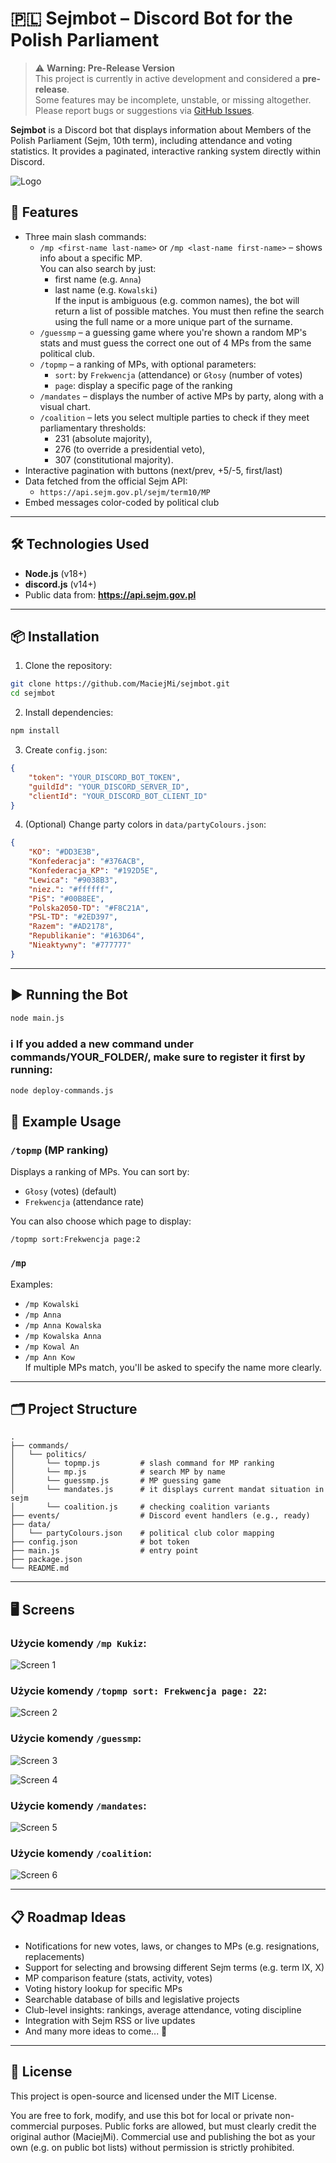 # 🇵🇱 Sejmbot – Discord Bot for the Polish Parliament

> ⚠️ **Warning: Pre-Release Version**  
> This project is currently in active development and considered a **pre-release**.  
> Some features may be incomplete, unstable, or missing altogether.  
> Please report bugs or suggestions via [GitHub Issues](https://github.com/MaciejMi/sejmbot/issues).

**Sejmbot** is a Discord bot that displays information about Members of the Polish Parliament (Sejm, 10th term), including attendance and voting statistics. It provides a paginated, interactive ranking system directly within Discord.

![Logo](./data/banner.png)

## 🧠 Features

- Three main slash commands:
  - `/mp <first-name last-name>` or `/mp <last-name first-name>` – shows info about a specific MP.  
    You can also search by just:
    - first name (e.g. `Anna`)
    - last name (e.g. `Kowalski`)  
      If the input is ambiguous (e.g. common names), the bot will return a list of possible matches. You must then refine the search using the full name or a more unique part of the surname.
  - `/guessmp` – a guessing game where you're shown a random MP's stats and must guess the correct one out of 4 MPs from the same political club.
  - `/topmp` – a ranking of MPs, with optional parameters:
    - `sort`: by `Frekwencja` (attendance) or `Głosy` (number of votes)
    - `page`: display a specific page of the ranking
  - `/mandates` – displays the number of active MPs by party, along with a visual chart.
  - `/coalition` – lets you select multiple parties to check if they meet parliamentary thresholds:
	- 231 (absolute majority),
	- 276 (to override a presidential veto),
	- 307 (constitutional majority).
- Interactive pagination with buttons (next/prev, +5/-5, first/last)
- Data fetched from the official Sejm API:
  - `https://api.sejm.gov.pl/sejm/term10/MP`
- Embed messages color-coded by political club

---

## 🛠️ Technologies Used

- **Node.js** (v18+)
- **discord.js** (v14+)
- Public data from: **https://api.sejm.gov.pl**

---

## 📦 Installation

1. Clone the repository:

```bash
git clone https://github.com/MaciejMi/sejmbot.git
cd sejmbot
```

2. Install dependencies:

```bash
npm install
```

3. Create `config.json`:

```json
{
	"token": "YOUR_DISCORD_BOT_TOKEN",
	"guildId": "YOUR_DISCORD_SERVER_ID",
	"clientId": "YOUR_DISCORD_BOT_CLIENT_ID"
}
```

4. (Optional) Change party colors in `data/partyColours.json`:

```json
{
	"KO": "#DD3E3B",
	"Konfederacja": "#376ACB",
	"Konfederacja_KP": "#192D5E",
	"Lewica": "#9038B3",
	"niez.": "#ffffff",
	"PiS": "#00B8EE",
	"Polska2050-TD": "#F8C21A",
	"PSL-TD": "#2ED397",
	"Razem": "#AD2178",
	"Republikanie": "#163D64",
	"Nieaktywny": "#777777"
}
```

---

## ▶️ Running the Bot

```bash
node main.js
```

### ℹ️ If you added a new command under commands/YOUR_FOLDER/, make sure to register it first by running:

```bash
node deploy-commands.js
```

## 🧪 Example Usage

### `/topmp` (MP ranking)

Displays a ranking of MPs. You can sort by:

- `Głosy` (votes) (default)
- `Frekwencja` (attendance rate)

You can also choose which page to display:

```
/topmp sort:Frekwencja page:2
```

### `/mp`

Examples:

- `/mp Kowalski`
- `/mp Anna`
- `/mp Anna Kowalska`
- `/mp Kowalska Anna`
- `/mp Kowal An`
- `/mp Ann Kow`  
  If multiple MPs match, you'll be asked to specify the name more clearly.

---

## 🗂 Project Structure

```
.
├── commands/
│   └── politics/
│       └── topmp.js         # slash command for MP ranking
│       └── mp.js            # search MP by name
│       └── guessmp.js       # MP guessing game
│       └── mandates.js      # it displays current mandat situation in sejm
│       └── coalition.js     # checking coalition variants
├── events/                  # Discord event handlers (e.g., ready)
├── data/
│   └── partyColours.json    # political club color mapping
├── config.json              # bot token
├── main.js                  # entry point
├── package.json
└── README.md
```

---

## 🖥️ Screens

### Użycie komendy `/mp Kukiz`:

![Screen 1](./data/screen.png)

### Użycie komendy `/topmp sort: Frekwencja page: 22`:

![Screen 2](./data/screen2.png)

### Użycie komendy `/guessmp`:

![Screen 3](./data/screen3.png)

![Screen 4](./data/screen4.png)

### Użycie komendy `/mandates`:

![Screen 5](./data/screen5.png)

### Użycie komendy `/coalition`:

![Screen 6](./data/screen6.png)

---

## 📋 Roadmap Ideas

- Notifications for new votes, laws, or changes to MPs (e.g. resignations, replacements)
- Support for selecting and browsing different Sejm terms (e.g. term IX, X)
- MP comparison feature (stats, activity, votes)
- Voting history lookup for specific MPs
- Searchable database of bills and legislative projects
- Club-level insights: rankings, average attendance, voting discipline
- Integration with Sejm RSS or live updates
- And many more ideas to come... 🚀

---

## 📄 License

This project is open-source and licensed under the MIT License.

You are free to fork, modify, and use this bot for local or private non-commercial purposes.
Public forks are allowed, but must clearly credit the original author (MaciejMi).
Commercial use and publishing the bot as your own (e.g. on public bot lists) without permission is strictly prohibited.

